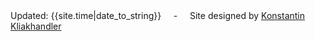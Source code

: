 <div class="center">Updated: {{site.time|date_to_string}} &nbsp; &nbsp; - &nbsp; &nbsp; Site designed by <a href="https://slumpy.org">Konstantin Kliakhandler</a></div>
